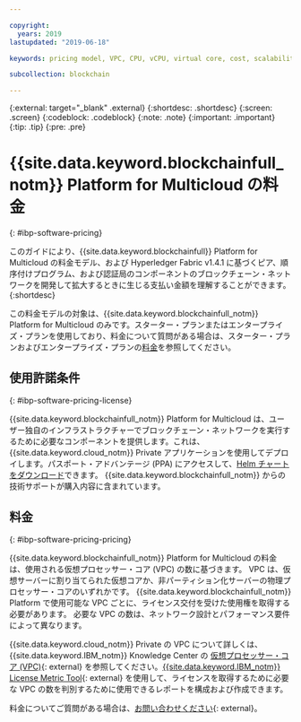 ```yaml
---

copyright:
  years: 2019
lastupdated: "2019-06-18"

keywords: pricing model, VPC, CPU, vCPU, virtual core, cost, scalability, estimation, optimize your cost

subcollection: blockchain

---
```


{:external: target="_blank" .external}
{:shortdesc: .shortdesc}
{:screen: .screen}
{:codeblock: .codeblock}
{:note: .note}
{:important: .important}
{:tip: .tip}
{:pre: .pre}

# {{site.data.keyword.blockchainfull_notm}} Platform for Multicloud の料金
{: #ibp-software-pricing}

このガイドにより、{{site.data.keyword.blockchainfull}} Platform for Multicloud の料金モデル、および Hyperledger Fabric v1.4.1 に基づくピア、順序付けプログラム、および認証局のコンポーネントのブロックチェーン・ネットワークを開発して拡大するときに生じる支払い金額を理解することができます。
{:shortdesc}

この料金モデルの対象は、{{site.data.keyword.blockchainfull_notm}} Platform for Multicloud のみです。スターター・プランまたはエンタープライズ・プランを使用しており、料金について質問がある場合は、スターター・プランおよびエンタープライズ・プランの[料金](/docs/services/blockchain?topic=blockchain-ibp-pricing)を参照してください。

## 使用許諾条件
{: #ibp-software-pricing-license}

{{site.data.keyword.blockchainfull_notm}} Platform for Multicloud は、ユーザー独自のインフラストラクチャーでブロックチェーン・ネットワークを実行するために必要なコンポーネントを提供します。これは、{{site.data.keyword.cloud_notm}} Private アプリケーションを使用してデプロイします。パスポート・アドバンテージ (PPA) にアクセスして、[Helm チャートをダウンロード](/docs/services/blockchain?topic=blockchain-console-helm-install#console-helm-install-importing)できます。 {{site.data.keyword.blockchainfull_notm}} からの技術サポートが購入内容に含まれています。

## 料金
{: #ibp-software-pricing-pricing}

{{site.data.keyword.blockchainfull_notm}} Platform for Multicloud の料金は、使用される仮想プロセッサー・コア (VPC) の数に基づきます。 VPC は、仮想サーバーに割り当てられた仮想コアか、非パーティション化サーバーの物理プロセッサー・コアのいずれかです。 {{site.data.keyword.blockchainfull_notm}} Platform で使用可能な VPC ごとに、ライセンス交付を受けた使用権を取得する必要があります。 必要な VPC の数は、ネットワーク設計とパフォーマンス要件によって異なります。



{{site.data.keyword.cloud_notm}} Private の VPC について詳しくは、{{site.data.keyword.IBM_notm}} Knowledge Center の [仮想プロセッサー・コア (VPC)](https://www.ibm.com/support/knowledgecenter/en/SS8JFY_9.2.0/com.ibm.lmt.doc/Inventory/overview/c_virtual_processor_core_licenses.html){: external} を参照してください。[{{site.data.keyword.IBM_notm}} License Metric Tool](https://www.ibm.com/support/knowledgecenter/en/SS8JFY_9.2.0/com.ibm.lmt.doc/welcome/LMT_welcome.html){: external} を使用して、ライセンスを取得するために必要な VPC の数を判別するために使用できるレポートを構成および作成できます。

料金についてご質問がある場合は、[お問い合わせください](https://www.ibm.com/account/reg/us-en/signup?formid=urx-37672){: external}。
